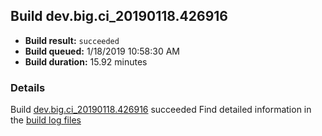 ## Build dev.big.ci_20190118.426916
- **Build result:** `succeeded`
- **Build queued:** 1/18/2019 10:58:30 AM
- **Build duration:** 15.92 minutes
### Details
Build [dev.big.ci_20190118.426916](https://winappstudio.visualstudio.com/web/build.aspx?pcguid=a4ef43be-68ce-4195-a619-079b4d9834c2&builduri=vstfs%3a%2f%2f%2fBuild%2fBuild%2f26916) succeeded
Find detailed information in the [build log files](https://uwpctdiags.blob.core.windows.net/buildlogs/dev.big.ci_20190118.426916_logs.zip)
